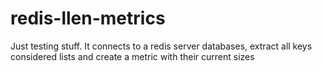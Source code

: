 # redis-llen-metrics

Just testing stuff. It connects to a redis server databases, extract all keys considered lists and create a metric with their current sizes
